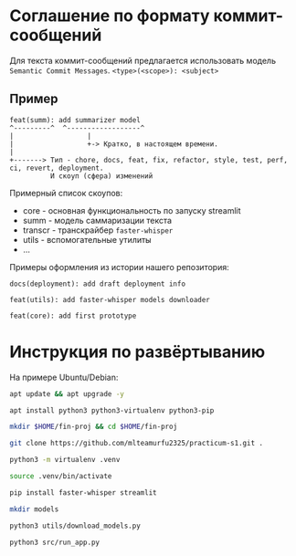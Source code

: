 # Соглашение по формату коммит-сообщений
Для текста коммит-сообщений предлагается использовать модель `Semantic Commit Messages`.
`<type>(<scope>): <subject>`
## Пример
```
feat(summ): add summarizer model 
^---------^  ^------------------^
|                  |
|                  +-> Кратко, в настоящем времени.
|
+-------> Тип - chore, docs, feat, fix, refactor, style, test, perf, ci, revert, deployment.
          И скоуп (сфера) изменений
```
Примерный список скоупов:
* core - основная функциональность по запуску streamlit
* summ - модель саммаризации текста
* transcr - транскрайбер `faster-whisper`
* utils - вспомогательные утилиты
* ...

Примеры оформления из истории нашего репозитория:

`docs(deployment): add draft deployment info`

`feat(utils): add faster-whisper models downloader`

`feat(core): add first prototype`


# Инструкция по развёртыванию
На примере Ubuntu/Debian:

```sh
apt update && apt upgrade -y

apt install python3 python3-virtualenv python3-pip

mkdir $HOME/fin-proj && cd $HOME/fin-proj

git clone https://github.com/mlteamurfu2325/practicum-s1.git .

python3 -m virtualenv .venv

source .venv/bin/activate

pip install faster-whisper streamlit

mkdir models

python3 utils/download_models.py

python3 src/run_app.py
```
